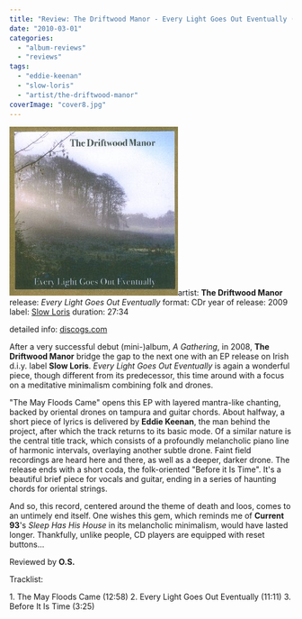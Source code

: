 ```yaml
---
title: "Review: The Driftwood Manor - Every Light Goes Out Eventually (2009)"
date: "2010-03-01"
categories: 
  - "album-reviews"
  - "reviews"
tags: 
  - "eddie-keenan"
  - "slow-loris"
  - "artist/the-driftwood-manor"
coverImage: "cover8.jpg"
---
```


[![](images/cover8.jpg "tdm_light")](http://www.eveningoflight.nl/wordpress/wp-content/uploads/2010/02/cover8.jpg)artist: **The Driftwood Manor** release: _Every Light Goes Out Eventually_ format: CDr year of release: 2009 label: [Slow Loris](http://www.stevefanagan.com/aboutslowloris.htm) duration: 27:34

detailed info: [discogs.com](http://www.discogs.com/Driftwood-Manor-Every-Light-Goes-Out-Eventually/release/1911293)

After a very successful debut (mini-)album, _A Gathering_, in 2008, **The Driftwood Manor** bridge the gap to the next one with an EP release on Irish d.i.y. label **Slow Loris**. _Every Light Goes Out Eventually_ is again a wonderful piece, though different from its predecessor, this time around with a focus on a meditative minimalism combining folk and drones.

"The May Floods Came" opens this EP with layered mantra-like chanting, backed by oriental drones on tampura and guitar chords. About halfway, a short piece of lyrics is delivered by **Eddie Keenan**, the man behind the project, after which the track returns to its basic mode. Of a similar nature is the central title track, which consists of a profoundly melancholic piano line of harmonic intervals, overlaying another subtle drone. Faint field recordings are heard here and there, as well as a deeper, darker drone. The release ends with a short coda, the folk-oriented "Before it Is Time". It's a beautiful brief piece for vocals and guitar, ending in a series of haunting chords for oriental strings.

And so, this record, centered around the theme of death and loos, comes to an untimely end itself. One wishes this gem, which reminds me of **Current 93**'s _Sleep Has His House_ in its melancholic minimalism, would have lasted longer. Thankfully, unlike people, CD players are equipped with reset buttons...

Reviewed by **O.S.**

Tracklist:

1\. The May Floods Came (12:58) 2. Every Light Goes Out Eventually (11:11) 3. Before It Is Time (3:25)
